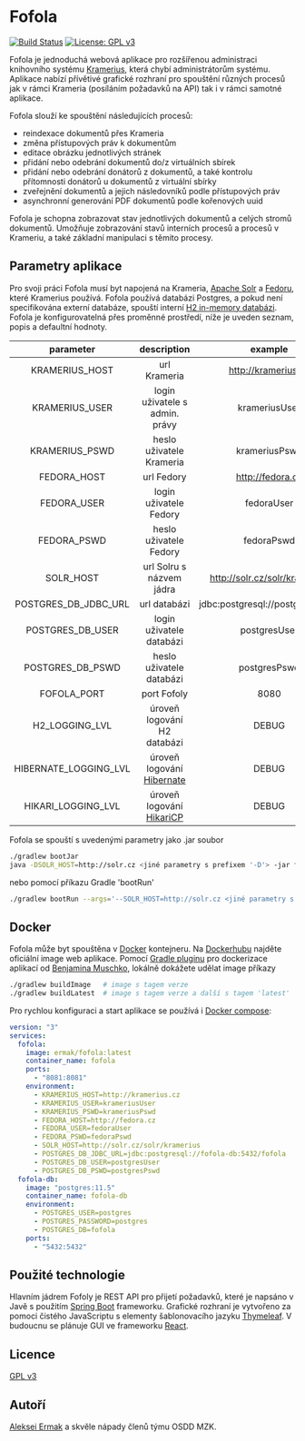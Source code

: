 # Fofola

[![Build Status](https://travis-ci.com/kazooo/fofola.svg?branch=master)](https://travis-ci.com/kazooo/fofola)
[![License: GPL v3](https://img.shields.io/badge/License-GPLv3-blue.svg)](https://www.gnu.org/licenses/gpl-3.0)

Fofola je jednoduchá webová aplikace pro rozšířenou administraci knihovního systému [Kramerius](https://system-kramerius.cz/en/),
která chybí administrátorům systému. Aplikace nabízí přívětivé grafické rozhraní pro spouštění různých 
procesů jak v rámci Krameria (posíláním požadavků na API) tak i v rámci samotné aplikace.

Fofola slouží ke spouštění následujících procesů:
- reindexace dokumentů přes Krameria
- změna přístupových práv k dokumentům
- editace obrázku jednotlivých stránek
- přidání nebo odebrání dokumentů do/z virtuálních sbírek
- přidání nebo odebrání donátorů z dokumentů, a také kontrolu přítomnosti donátorů u dokumentů z virtuální sbírky
- zveřejnění dokumentů a jejich následovníků podle přístupových práv
- asynchronní generování PDF dokumentů podle kořenových uuid

Fofola je schopna zobrazovat stav jednotlivých dokumentů a celých stromů dokumentů.
Umožňuje zobrazování stavů interních procesů a procesů v Krameriu, a také základní manipulaci s těmito procesy.

## Parametry aplikace

Pro svoji práci Fofola musí byt napojená na Krameria, [Apache Solr](https://lucene.apache.org/solr/)
a [Fedoru](https://duraspace.org/fedora/), které Kramerius používá.
Fofola používá databázi Postgres, a pokud není specifikována externí databáze, 
spouští interní [H2 in-memory databázi](https://www.h2database.com/). 
Fofola je konfigurovatelná přes proměnné prostředí, níže je uveden seznam, popis a defaultní hodnoty.

|       parameter       |                               description                               |              example              | required |    default value   |
|:---------------------:|:-----------------------------------------------------------------------:|:---------------------------------:|:--------:|:------------------:|
|     KRAMERIUS_HOST    |                               url Krameria                              |        http://kramerius.cz        |   true   |                    |
|     KRAMERIUS_USER    |                      login uživatele s admin. právy                     |           krameriusUser           |   true   |                    |
|     KRAMERIUS_PSWD    |                         heslo uživatele Krameria                        |           krameriusPswd           |   true   |                    |
|      FEDORA_HOST      |                                url Fedory                               |          http://fedora.cz         |   true   |                    |
|      FEDORA_USER      |                          login uživatele Fedory                         |             fedoraUser            |   true   |                    |
|      FEDORA_PSWD      |                          heslo uživatele Fedory                         |             fedoraPswd            |   true   |                    |
|       SOLR_HOST       |                         url Solru s názvem jádra                        |    http://solr.cz/solr/kramerius  |   true   |                    |
|  POSTGRES_DB_JDBC_URL |                               url databázi                              | jdbc:postgresql://postgres/fofola |   false  | jdbc:h2:mem:fofola |
|    POSTGRES_DB_USER   |                         login uživatele databázi                        |            postgresUser           |   false  |        user        |
|    POSTGRES_DB_PSWD   |                         heslo uživatele databázi                        |            postgresPswd           |   false  |        pswd        |
|      FOFOLA_PORT      |                               port Fofoly                               |                8080               |   false  |        8081        |
|     H2_LOGGING_LVL    |                       úroveň logování H2 databázi                       |               DEBUG               |   false  |        WARN        |
| HIBERNATE_LOGGING_LVL |           úroveň logování [Hibernate](https://hibernate.org/)           |               DEBUG               |   false  |        WARN        |
|   HIKARI_LOGGING_LVL  | úroveň logování [HikariCP](https://github.com/brettwooldridge/HikariCP) |               DEBUG               |   false  |        WARN        |


Fofola se spouští s uvedenými parametry jako .jar soubor

```bash
./gradlew bootJar
java -DSOLR_HOST=http://solr.cz <jiné parametry s prefixem '-D'> -jar fofola-1.0.0.jar 
```

nebo pomocí příkazu Gradle 'bootRun'

```bash
./gradlew bootRun --args='--SOLR_HOST=http://solr.cz <jiné parametry s prefixem "--">'
```

## Docker

Fofola může byt spouštěna v [Docker](https://www.docker.com/) kontejneru. 
Na [Dockerhubu](https://hub.docker.com/repository/docker/ermak/fofola) najděte oficiální image web aplikace.
Pomocí [Gradle pluginu](https://bmuschko.github.io/gradle-docker-plugin/) pro dockerizace aplikací od [Benjamina Muschko](https://bmuschko.com/),
 lokálně dokážete udělat image příkazy

```bash
./gradlew buildImage   # image s tagem verze 
./gradlew buildLatest  # image s tagem verze a další s tagem 'latest'
```

Pro rychlou konfiguraci a start aplikace se používá i [Docker compose](https://docs.docker.com/compose):

```yaml
version: "3"
services:
  fofola:
    image: ermak/fofola:latest
    container_name: fofola
    ports:
      - "8081:8081"
    environment:
      - KRAMERIUS_HOST=http://kramerius.cz
      - KRAMERIUS_USER=krameriusUser
      - KRAMERIUS_PSWD=krameriusPswd
      - FEDORA_HOST=http://fedora.cz
      - FEDORA_USER=fedoraUser
      - FEDORA_PSWD=fedoraPswd
      - SOLR_HOST=http://solr.cz/solr/kramerius
      - POSTGRES_DB_JDBC_URL=jdbc:postgresql://fofola-db:5432/fofola
      - POSTGRES_DB_USER=postgresUser
      - POSTGRES_DB_PSWD=postgresPswd
  fofola-db:
    image: "postgres:11.5"
    container_name: fofola-db
    environment:
      - POSTGRES_USER=postgres
      - POSTGRES_PASSWORD=postgres
      - POSTGRES_DB=fofola
    ports:
      - "5432:5432"
```

## Použité technologie

Hlavním jádrem Fofoly je REST API pro přijetí požadavků, které je napsáno v Javě
s použitím [Spring Boot](https://spring.io/projects/spring-boot) frameworku. 
Grafické rozhraní je vytvořeno za pomoci čistého JavaScriptu s elementy šablonovacího jazyku [Thymeleaf](https://www.thymeleaf.org/).
V budoucnu se plánuje GUI ve frameworku [React](https://reactjs.org/). 

## Licence

[GPL v3](https://www.gnu.org/licenses/gpl-3.0)

## Autoří
[Aleksei Ermak](https://github.com/kazooo) a skvěle nápady členů týmu OSDD MZK.
 